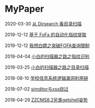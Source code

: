 # MyPaper
2020-03-30 [从 Dirsearch 看目录扫描](https://github.com/Fuinow/MyPaper/blob/master/%E4%BB%8Edirsearch%E7%9C%8B%E7%9B%AE%E5%BD%95%E6%89%AB%E6%8F%8F/%E4%BB%8Edirsearch%E7%9C%8B%E7%9B%AE%E5%BD%95%E6%89%AB%E6%8F%8F.md)

2019-12-12 [基于 FoFa 的自动化指纹提取](https://github.com/Fuinow/MyPaper/blob/master/%E5%9F%BA%E4%BA%8Efofa%E7%9A%84%E8%87%AA%E5%8A%A8%E5%8C%96%E6%8C%87%E7%BA%B9%E6%8F%90%E5%8F%96/%E5%9F%BA%E4%BA%8Efofa%E7%9A%84%E8%87%AA%E5%8A%A8%E5%8C%96%E6%8C%87%E7%BA%B9%E6%8F%90%E5%8F%96.md)

2019-12-12 [我想白嫖之突破FOFA查询限制](https://github.com/Fuinow/MyPaper/blob/master/%E6%88%91%E6%83%B3%E7%99%BD%E5%AB%96%E4%B9%8B%E7%AA%81%E7%A0%B4FOFA%E6%9F%A5%E8%AF%A2%E9%99%90%E5%88%B6/%E6%88%91%E6%83%B3%E7%99%BD%E5%AB%96%E4%B9%8B%E7%AA%81%E7%A0%B4FOFA%E6%9F%A5%E8%AF%A2%E9%99%90%E5%88%B6.md)

2019-04-04 [小白的扫描器之路之指纹识别](https://github.com/Fuinow/MyPaper/blob/master/%E5%B0%8F%E7%99%BD%E7%9A%84%E6%89%AB%E6%8F%8F%E5%99%A8%E4%B9%8B%E8%B7%AF/%E5%B0%8F%E7%99%BD%E7%9A%84%E6%89%AB%E6%8F%8F%E5%99%A8%E4%B9%8B%E8%B7%AF%E4%B9%8B%E6%8C%87%E7%BA%B9%E8%AF%86%E5%88%AB/%E5%B0%8F%E7%99%BD%E7%9A%84%E6%89%AB%E6%8F%8F%E5%99%A8%E4%B9%8B%E8%B7%AF%E4%B9%8B%E6%8C%87%E7%BA%B9%E8%AF%86%E5%88%AB.MD)

2019-03-25 [小白的扫描器之路之目录扫描](https://github.com/Fuinow/MyPaper/blob/master/%E5%B0%8F%E7%99%BD%E7%9A%84%E6%89%AB%E6%8F%8F%E5%99%A8%E4%B9%8B%E8%B7%AF/%E5%B0%8F%E7%99%BD%E7%9A%84%E6%89%AB%E6%8F%8F%E5%99%A8%E4%B9%8B%E8%B7%AF%E4%B9%8B%E7%9B%AE%E5%BD%95%E6%89%AB%E6%8F%8F/%E5%B0%8F%E7%99%BD%E7%9A%84%E6%89%AB%E6%8F%8F%E5%99%A8%E4%B9%8B%E8%B7%AF%E4%B9%8B%E7%9B%AE%E5%BD%95%E6%89%AB%E6%8F%8F.md)

2018-08-10 [学校信息系统逻辑漏洞利用链](https://github.com/Fuinow/MyPaper/blob/master/%E5%AD%A6%E6%A0%A1%E4%BF%A1%E6%81%AF%E7%B3%BB%E7%BB%9F%E9%80%BB%E8%BE%91%E6%BC%8F%E6%B4%9E%E5%88%A9%E7%94%A8%E9%93%BE.pdf)

2018-07-02 [simditor与xss绕过](https://github.com/Fuinow/MyPaper/blob/master/simditor%E4%B8%8Exss%E7%BB%95%E8%BF%87.pdf)

2018-04-29 [ZZCMS8.2另类getshell姿势](https://github.com/Fuinow/MyPaper/blob/master/ZZCMS8.2%E5%8F%A6%E7%B1%BBgetshell%E5%A7%BF%E5%8A%BF.png)

